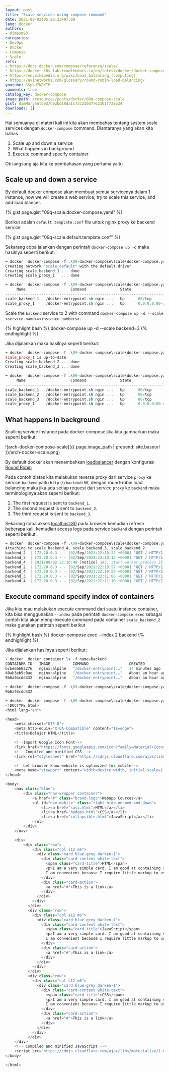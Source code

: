 ```yaml
---
layout: post
title: "Scale services using compose command"
date: 2021-09-03T05:26:23+07:00
lang: docker
authors:
- dimasm93
categories:
- DevOps
- Docker
- Compose
- Scale
refs: 
- https://docs.docker.com/compose/reference/scale/
- https://docker-k8s-lab.readthedocs.io/en/latest/docker/docker-compose-lb-scale.html
- https://en.wikipedia.org/wiki/Load_balancing_(computing)
- https://avinetworks.com/glossary/round-robin-load-balancing/
youtube: GSpbU7kPKTM
comments: true
catalog_key: docker-compose
image_path: /resources/posts/docker/09q-compose-scale
gist: dimMaryanto93/d92bd18da1c73c230d7762361f738524
downloads: []
---
```


Hai semuanya di materi kali ini kita akan membahas tentang system scale services dengan `docker-compose` command. Diantaranya yang akan kita bahas

1. Scale up and down a service
2. What happens in background
3. Execute command specify container

Ok langsung aja kita ke pembahasan yang pertama yaitu

<!--more-->

##  Scale up and down a service

By default docker compose akan membuat semua servicenya dalam 1 instance, now we will create a web service, try to scale this service, and add load blancer.

{% gist page.gist "09q-scale.docker-compose.yaml" %}

Berikut adalah `default.template.conf` file untuk nginx proxy ke backend service

{% gist page.gist "09q-scale.default.template.conf" %}

Sekarang coba jalankan dengan perintah `docker-compose up -d` maka hasilnya seperti berikut:

```powershell
➜ docker  docker-compose -f .\09-docker-compose\scale\docker-compose.yaml -p scale up -d
Creating network "scale_default" with the default driver
Creating scale_backend_1 ... done
Creating scale_proxy_1   ... done

➜ docker  docker-compose -f .\09-docker-compose\scale\docker-compose.yaml -p scale ps
     Name                    Command               State                Ports
-------------------------------------------------------------------------------------------
scale_backend_1   /docker-entrypoint.sh ngin ...   Up      80/tcp
scale_proxy_1     /docker-entrypoint.sh ngin ...   Up      0.0.0.0:80->80/tcp,:::80->80/tcp
```

Scale the `backend` service to 2 with command `docker-compose up -d --scale <service-name>=<instance-numbers>`:

{% highlight bash %}
docker-compose up -d --scale backend=3
{% endhighlight %}

Jika dijalankan maka hasilnya seperti berikut:

```powershell
➜ docker  docker-compose -f .\09-docker-compose\scale\docker-compose.yaml -p scale up -d --scale backend=3
scale_proxy_1 is up-to-date
Creating scale_backend_2 ... done
Creating scale_backend_3 ... done

➜ docker  docker-compose -f .\09-docker-compose\scale\docker-compose.yaml -p scale ps
     Name                    Command               State                Ports
-------------------------------------------------------------------------------------------
scale_backend_1   /docker-entrypoint.sh ngin ...   Up      80/tcp
scale_backend_2   /docker-entrypoint.sh ngin ...   Up      80/tcp
scale_backend_3   /docker-entrypoint.sh ngin ...   Up      80/tcp
scale_proxy_1     /docker-entrypoint.sh ngin ...   Up      0.0.0.0:80->80/tcp,:::80->80/tcp
```

## What happens in background

Scalling service instance pada docker-compose jika kita gambarkan maka seperti berikut:

![arch-docker-compose-scale]({{ page.image_path | prepend: site.baseurl }}/arch-docker-scale.png)

By default docker akan menambahkan [loadbalancer](https://en.wikipedia.org/wiki/Load_balancing_(computing)) dengan konfigurasi [Round Robin](https://avinetworks.com/glossary/round-robin-load-balancing/)

Pada contoh diatas kita melakukan reverse proxy dari service `proxy` ke service `backend` yaitu `http://backend:80`, dengan round-robin load balancing maka jika ada setiap request dari service `proxy` ke `backend` maka terminologinya akan seperti berikut:

1. The first request is sent to `backend_1`.
2. The second request is sent to `backend_2`.
3. The third request is sent to `backend_3`.

Sekarang coba akses [localhost:80](http://localhost:80) pada browser kemudian refresh beberapa kali, kemudian access logs pada service `backend` dengan perintah seperti berikut:

```powershell
➜ docker  docker-compose -f .\09-docker-compose\scale\docker-compose.yaml -p scale logs --tail 1 -f backend
Attaching to scale_backend_4, scale_backend_3, scale_backend_2
backend_2  | 172.20.0.3 - - [02/Sep/2021:22:10:22 +0000] "GET / HTTP/1.1" 200 3105 "-" "curl/7.78.0" "-"
backend_3  | 172.20.0.3 - - [02/Sep/2021:22:10:12 +0000] "GET / HTTP/1.1" 200 3105 "-" "curl/7.78.0" "-"
backend_4  | 2021/09/02 22:10:48 [notice] 1#1: start worker process 35
backend_2  | 172.20.0.3 - - [02/Sep/2021:22:10:57 +0000] "GET / HTTP/1.1" 200 3105 "-" "curl/7.78.0" "-"
backend_4  | 172.20.0.3 - - [02/Sep/2021:22:10:59 +0000] "GET / HTTP/1.1" 200 3105 "-" "curl/7.78.0" "-"
backend_3  | 172.20.0.3 - - [02/Sep/2021:22:11:06 +0000] "GET / HTTP/1.1" 200 3105 "-" "curl/7.78.0" "-"
backend_4  | 172.20.0.3 - - [02/Sep/2021:22:11:10 +0000] "GET / HTTP/1.1" 200 3105 "-" "curl/7.78.0" "-" 
```

## Execute command specify index of containers

Jika kita mau melakukan execute command dari suatu instance container, kita bisa menggunakan `--index` pada perintah `docker-compose exec` sebagai contoh kita akan meng-execute command pada container `scale_backend_2` maka gunakan perintah seperti berikut

{% highlight bash %}
docker-compose exec --index 2 backend
{% endhighlight %}

Jika dijalankan hasilnya seperti berikut:

```powershell
➜ docker  docker container ls -f name=backend
CONTAINER ID   IMAGE          COMMAND                  CREATED             STATUS             PORTS     NAMES
bcbe6b682276   nginx:alpine   "/docker-entrypoint.…"   14 minutes ago      Up 13 minutes      80/tcp    scale_backend_4
40ab3eb5c0ae   nginx:alpine   "/docker-entrypoint.…"   About an hour ago   Up About an hour   80/tcp    scale_backend_3
9b6a94cdd432   nginx:alpine   "/docker-entrypoint.…"   About an hour ago   Up About an hour   80/tcp    scale_backend_2

➜ docker  docker-compose -f .\09-docker-compose\scale\docker-compose.yaml -p scale exec --index 2 backend hostname
9b6a94cdd432

➜ docker  docker-compose -f .\09-docker-compose\scale\docker-compose.yaml -p scale exec --index 2 backend curl localhost
<!DOCTYPE html>
<html lang="en">

<head>
    <meta charset="UTF-8">
    <meta http-equiv="X-UA-Compatible" content="IE=edge">
    <title>Belajar HTML</title>

    <!--Import Google Icon Font-->
    <link href="https://fonts.googleapis.com/icon?family=Material+Icons" rel="stylesheet">
    <!-- Compiled and minified CSS -->
    <link rel="stylesheet" href="https://cdnjs.cloudflare.com/ajax/libs/materialize/1.0.0/css/materialize.min.css">

    <!--Let browser know website is optimized for mobile-->
    <meta name="viewport" content="width=device-width, initial-scale=1.0" />
</head>

<body>
    <nav class="blue">
        <div class="nav-wrapper container">
            <a href="#" class="brand-logo">Webapp Cources</a>
            <ul id="nav-mobile" class="right hide-on-med-and-down">
                <li><a href="sass.html">HTML</a></li>
                <li><a href="badges.html">CSS</a></li>
                <li><a href="collapsible.html">JavaScript</a></li>
            </ul>
        </div>
    </nav>

    <div>
        <div class="row">
            <div class="col s12 m6">
              <div class="card blue-grey darken-1">
                <div class="card-content white-text">
                  <span class="card-title">HTML</span>
                  <p>I am a very simple card. I am good at containing small bits of information.
                  I am convenient because I require little markup to use effectively.</p>
                </div>
                <div class="card-action">
                  <a href="#">This is a link</a>
                </div>
              </div>
            </div>
          </div>
          <div class="row">
            <div class="col s12 m6">
              <div class="card blue-grey darken-1">
                <div class="card-content white-text">
                  <span class="card-title">JavaScript</span>
                  <p>I am a very simple card. I am good at containing small bits of information.
                  I am convenient because I require little markup to use effectively.</p>
                </div>
                <div class="card-action">
                  <a href="#">This is a link</a>
                </div>
              </div>
            </div>
          </div>
          <div class="row">
            <div class="col s12 m6">
              <div class="card blue-grey darken-1">
                <div class="card-content white-text">
                  <span class="card-title">CSS</span>
                  <p>I am a very simple card. I am good at containing small bits of information.
                  I am convenient because I require little markup to use effectively.</p>
                </div>
                <div class="card-action">
                  <a href="#">This is a link</a>
                </div>
              </div>
            </div>
          </div>
    </div>
    <!-- Compiled and minified JavaScript -->
    <script src="https://cdnjs.cloudflare.com/ajax/libs/materialize/1.0.0/js/materialize.min.js"></script>
</body>

</html>
```